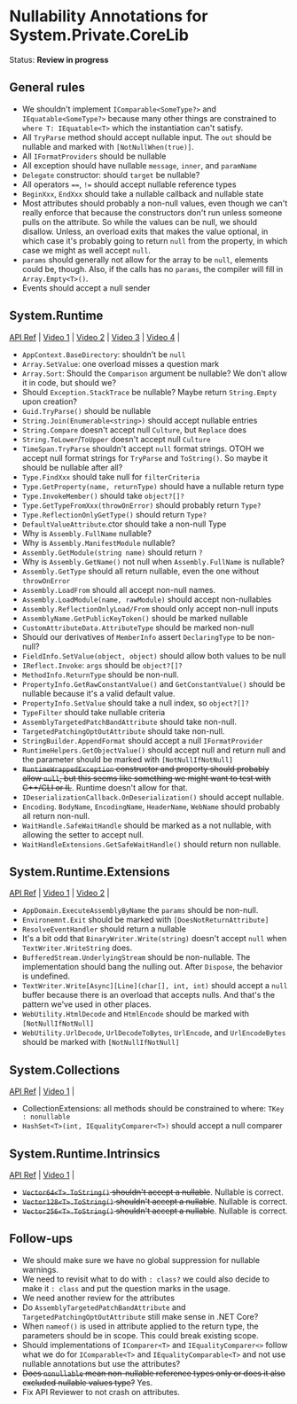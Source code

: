 # Nullability Annotations for System.Private.CoreLib

Status: **Review in progress**

## General rules

* We shouldn't implement `IComparable<SomeType?>` and `IEquatable<SomeType?>`
  because many other things are constrained to `where T: IEquatable<T>` which
  the instantiation can't satisfy.
* All `TryParse` method should accept nullable input. The `out` should be
  nullable and marked with `[NotNullWhen(true)]`.
* All `IFormatProviders` should be nullable
* All exception should have nullable `message`, `inner`, and `paramName`
* `Delegate` constructor: should `target` be nullable?
* All operators `==`, `!=` should accept nullable reference types
* `BeginXxx`, `EndXxx` should take a nullable callback and nullable state
* Most attributes should probably a non-null values, even though we can't really
  enforce that because the constructors don't run unless someone pulls on the
  attribute. So while the values can be null, we should disallow. Unless, an
  overload exits that makes the value optional, in which case it's probably
  going to return `null` from the property, in which case we might as well
  accept `null`.
* `params` should generally not allow for the array to be `null`, elements could
  be, though. Also, if the calls has no `params`, the compiler will fill in
  `Array.Empty<T>()`.
* Events should accept a null sender

## System.Runtime

[API Ref](System.Runtime.md) |
[Video 1](https://youtu.be/O1LGUD8jL5M?list=PL1rZQsJPBU2S49OQPjupSJF-qeIEz9_ju&t=411) |
[Video 2](https://youtu.be/MevY_iX6_TQ?list=PL1rZQsJPBU2S49OQPjupSJF-qeIEz9_ju&t=97) |
[Video 3](https://youtu.be/nZraFvZgz_Y?list=PL1rZQsJPBU2S49OQPjupSJF-qeIEz9_ju&t=241) |
[Video 4](https://youtu.be/Oi442B_VQEQ?list=PL1rZQsJPBU2S49OQPjupSJF-qeIEz9_ju&t=170) |

* `AppContext.BaseDirectory`: shouldn't be `null`
* `Array.SetValue`: one overload misses a question mark
* `Array.Sort`: Should the `Comparison` argument be nullable? We don't allow it
  in code, but should we?
* Should `Exception.StackTrace` be nullable? Maybe return `String.Empty` upon
  creation?
* `Guid.TryParse()` should be nullable
* `String.Join(Enumerable<string>)` should accept nullable entries
* `String.Compare` doesn't accept null `Culture`, but `Replace` does
* `String.ToLower`/`ToUpper` doesn't accept null `Culture`
* `TimeSpan.TryParse` shouldn't accept `null` format strings. OTOH we accept
  null format strings for `TryParse` and `ToString()`. So maybe it should be
  nullable after all?
* `Type.FindXxx` should take null for `filterCriteria`
* `Type.GetProperty(name, returnType)` should have a nullable return type
* `Type.InvokeMember()` should take `object?[]?`
* `Type.GetTypeFromXxx(throwOnError)` should probably return `Type?`
* `Type.ReflectionOnlyGetType()` should return `Type?`
* `DefaultValueAttribute`.ctor should take a non-null Type
* Why is `Assembly.FullName` nullable?
* Why is `Assembly.ManifestModule` nullable?
* `Assembly.GetModule(string name)` should return `?`
* Why is `Assembly.GetName()` not null when `Assembly.FullName` is nullable?
* `Assembly.GetType` should all return nullable, even the one without `throwOnError`
* `Assembly.LoadFrom` should all accept non-null names.
* `Assembly.LoadModule(name, rawModule)` should accept non-nullables
* `Assembly.ReflectionOnlyLoad/From` should only accept non-null inputs
* `AssemblyName.GetPublicKeyToken()` should be marked nullable
* `CustomAttributeData.AttributeType` should be marked non-null
* Should our derivatives of `MemberInfo` assert `DeclaringType` to be non-null?
* `FieldInfo.SetValue(object, object)` should allow both values to be null
* `IReflect.Invoke`: `args` should be `object?[]?`
* `MethodInfo.ReturnType` should be non-null.
* `PropertyInfo.GetRawConstantValue()` and `GetConstantValue()` should be
  nullable because it's a valid default value.
* `PropertyInfo.SetValue` should take a null index, so `object?[]?`
* `TypeFilter` should take nullable criteria
* `AssemblyTargetedPatchBandAttribute` should take non-null.
* `TargetedPatchingOptOutAttribute` should take non-null.
* `StringBuilder.AppendFormat` should accept a null `IFormatProvider`
* `RuntimeHelpers.GetObjectValue()` should accept null and return null and the
  parameter should be marked with `[NotNullIfNotNull]`
* ~~`RuntimeWrappedException` constructor and property should probably allow
  `null`, but this seems like something we might want to test with C++/CLI or
  IL~~. Runtime doesn't allow for that.
* `IDeserializationCallback.OnDeserialization()` should accept nullable.
* `Encoding`. `BodyName`, `EncodingName`, `HeaderName`, `WebName` should
  probably all return non-null.
* `WaitHandle.SafeWaitHandle` should be marked as a not nullable, with allowing
  the setter to accept null.
* `WaitHandleExtensions.GetSafeWaitHandle()` should return non nullable.

## System.Runtime.Extensions

[API Ref](System.Runtime.Extensions.md) |
[Video 1](https://youtu.be/Oi442B_VQEQ?list=PL1rZQsJPBU2S49OQPjupSJF-qeIEz9_ju&t=5045) |
[Video 2](https://youtu.be/CJLCnj82kSA?list=PL1rZQsJPBU2S49OQPjupSJF-qeIEz9_ju&t=237) |

* `AppDomain.ExecuteAssemblyByName` the `params` should be non-null.
* `Environemnt.Exit` should be marked with `[DoesNotReturnAttribute]`
* `ResolveEventHandler` should return a nullable
* It's a bit odd that `BinaryWriter.Write(string)` doesn't accept `null` when
  `TextWriter.WriteString` does.
* `BufferedStream.UnderlyingStream` should be non-nullable. The implementation
  should bang the nulling out. After `Dispose`, the behavior is undefined.
* `TextWriter.Write[Async][Line](char[], int, int)` should accept a `null`
   buffer because there is an overload that accepts nulls. And that's the
   pattern we've used in other places.
* `WebUtility.HtmlDecode` and `HtmlEncode` should be marked with
  `[NotNullIfNotNull]`
* `WebUtility.UrlDecode`, `UrlDecodeToBytes`, `UrlEncode`, and `UrlEncodeBytes`
  should be marked with `[NotNullIfNotNull]`

## System.Collections

[API Ref](System.Collections.md) |
[Video 1](https://youtu.be/CJLCnj82kSA?list=PL1rZQsJPBU2S49OQPjupSJF-qeIEz9_ju&t=3572) |

* CollectionExtensions: all methods should be constrained to where: `TKey : nonullable`
* `HashSet<T>(int, IEqualityComparer<T>)` should accept a null comparer

## System.Runtime.Intrinsics

[API Ref](System.Runtime.Intrinsics.md) |
[Video 1](https://youtu.be/CJLCnj82kSA?list=PL1rZQsJPBU2S49OQPjupSJF-qeIEz9_ju&t=237) |

* ~~`Vector64<T>.ToString()` shouldn't accept a nullable~~. Nullable is correct.
* ~~`Vector128<T>.ToString()` shouldn't accept a nullable~~. Nullable is correct.
* ~~`Vector256<T>.ToString()` shouldn't accept a nullable~~. Nullable is correct.

<!--

## System.Memory

[API Ref](System.Memory.md) |
[Video]()

## System.Numerics.Vectors

[API Ref](System.Numerics.Vectors.md) |
[Video]()

## System.Reflection.Emit

[API Ref](System.Reflection.Emit.md) |
[Video]()

## System.Reflection.Emit.ILGeneration

[API Ref](System.Reflection.Emit.ILGeneration.md) |
[Video]()

## System.Reflection.Emit.Lightweight

[API Ref](System.Reflection.Emit.Lightweight.md) |
[Video]()

## System.Reflection.Primitives

[API Ref](System.Reflection.Primitives.md) |
[Video]()

## System.Resources.ResourceManager

[API Ref](System.Resources.ResourceManager.md) |
[Video]()

## System.Runtime.InteropServices

[API Ref](System.Runtime.InteropServices.md) |
[Video]()

## System.Runtime.InteropServices.WindowsRuntime

[API Ref](System.Runtime.InteropServices.WindowsRuntime.md) |
[Video]()

## System.Runtime.Loader

[API Ref](System.Runtime.Loader.md) |
[Video]()

## System.Security.Principal

[API Ref](System.Security.Principal.md) |
[Video]()

## System.Text.Encoding.Extensions

[API Ref](System.Text.Encoding.Extensions.md) |
[Video]()

## System.Threading

[API Ref](System.Threading.md) |
[Video]()

## System.Threading.Overlapped

[API Ref](System.Threading.Overlapped.md) |
[Video]()

## System.Threading.Tasks

[API Ref](System.Threading.Tasks.md) |
[Video]()

## System.Threading.Thread

[API Ref](System.Threading.Thread.md) |
[Video]()

## System.Threading.ThreadPool

[API Ref](System.Threading.ThreadPool.md) |
[Video]()

## System.Threading.Timer

[API Ref](System.Threading.Timer.md) |
[Video]()

## System.Buffers

[API Ref](System.Buffers.md) |
[Video]()

## System.Collections.Concurrent

[API Ref](System.Collections.Concurrent.md) |
[Video]()

## System.Diagnostics.Contracts

[API Ref](System.Diagnostics.Contracts.md) |
[Video]()

## System.Diagnostics.Debug

[API Ref](System.Diagnostics.Debug.md) |
[Video]()

## System.Diagnostics.StackTrace

[API Ref](System.Diagnostics.StackTrace.md) |
[Video]()

## System.Diagnostics.Tools

[API Ref](System.Diagnostics.Tools.md) |
[Video]()

## System.Diagnostics.Tracing

[API Ref](System.Diagnostics.Tracing.md) |
[Video]()

-->

## Follow-ups

* We should make sure we have no global suppression for nullable warnings.
* We need to revisit what to do with `: class?` we could also decide to make it
  `: class` and put the question marks in the usage.
* We need another review for the attributes
* Do `AssemblyTargetedPatchBandAttribute` and `TargetedPatchingOptOutAttribute`
  still make sense in .NET Core?
* When `nameof()` is used in attribute applied to the return type, the
  parameters should be in scope. This could break existing scope.
* Should implementations of `IComparer<T>` and `IEqualityComparer<>` follow what
  we do for `IComparable<T>` and `IEqualityComparable<T>` and not use nullable
  annotations but use the attributes?
* ~~Does `nonullable` mean non-nullable reference types only or does it also
  excluded nullable values type?~~ Yes.
* Fix API Reviewer to not crash on attributes.
